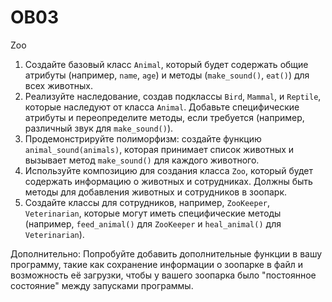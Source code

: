 # OB03
 Zoo
1. Создайте базовый класс `Animal`, который будет содержать общие атрибуты (например, `name`, `age`) и методы
(`make_sound()`, `eat()`) для всех животных.
2. Реализуйте наследование, создав подклассы `Bird`, `Mammal`, и `Reptile`, которые наследуют от класса `Animal`.
Добавьте специфические атрибуты и переопределите методы, если требуется (например, различный звук для `make_sound()`).
3. Продемонстрируйте полиморфизм: создайте функцию `animal_sound(animals)`, которая принимает список животных и
вызывает метод `make_sound()` для каждого животного.
4. Используйте композицию для создания класса `Zoo`, который будет содержать информацию о животных и сотрудниках.
Должны быть методы для добавления животных и сотрудников в зоопарк.
5. Создайте классы для сотрудников, например, `ZooKeeper`, `Veterinarian`, которые могут иметь специфические методы
(например, `feed_animal()` для `ZooKeeper` и `heal_animal()` для `Veterinarian`).

Дополнительно:
Попробуйте добавить дополнительные функции в вашу программу, такие как сохранение информации о зоопарке в файл
и возможность её загрузки, чтобы у вашего зоопарка было "постоянное состояние" между запусками программы.